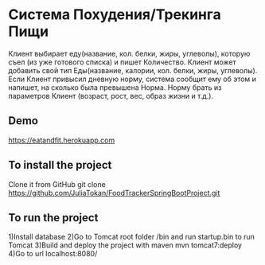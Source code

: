 # Система Похудения/Трекинга Пищи
Клиент выбирает еду(название, кол. белки, жиры, углеволы), которую съел (из уже готового списка) и пишет Количество. Клиент может добавить свой тип Еды(название, калории, кол. белки, жиры, углеволы). Если Клиент привысил дневную норму, система сообщит ему об этом и напишет, на сколько была превышена Норма. Норму брать из параметров Клиент (возраст, рост, вес, образ жизни и т.д.). 
## Demo
https://eatandfit.herokuapp.com
## To install the project
Clone it from GitHub git clone https://github.com/JuliaTokan/FoodTrackerSpringBootProject.git
## To run the project
1)Install database 2)Go to Tomcat root folder /bin and run startup.bin to run Tomcat 3)Build and deploy the project with maven mvn tomcat7:deploy 4)Go to url localhost:8080/
